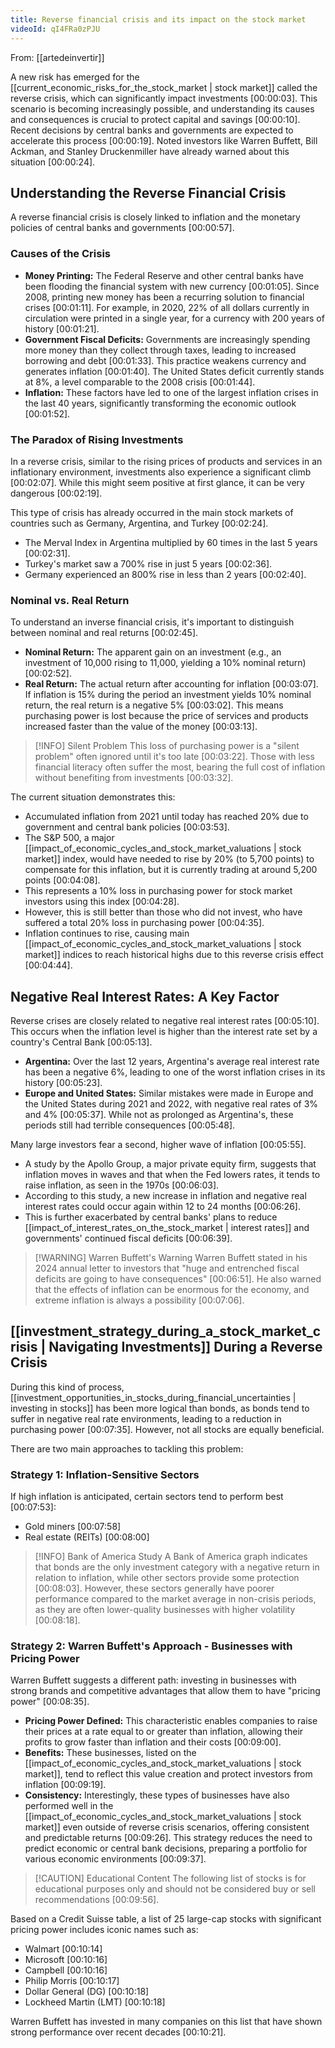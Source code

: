 ```yaml
---
title: Reverse financial crisis and its impact on the stock market
videoId: qI4FRa0zPJU
---
```


From: [[artedeinvertir]] <br/> 

A new risk has emerged for the [[current_economic_risks_for_the_stock_market | stock market]] called the reverse crisis, which can significantly impact investments [00:00:03]. This scenario is becoming increasingly possible, and understanding its causes and consequences is crucial to protect capital and savings [00:00:10]. Recent decisions by central banks and governments are expected to accelerate this process [00:00:19]. Noted investors like Warren Buffett, Bill Ackman, and Stanley Druckenmiller have already warned about this situation [00:00:24].

## Understanding the Reverse Financial Crisis

A reverse financial crisis is closely linked to inflation and the monetary policies of central banks and governments [00:00:57].

### Causes of the Crisis

*   **Money Printing:** The Federal Reserve and other central banks have been flooding the financial system with new currency [00:01:05]. Since 2008, printing new money has been a recurring solution to financial crises [00:01:11]. For example, in 2020, 22% of all dollars currently in circulation were printed in a single year, for a currency with 200 years of history [00:01:21].
*   **Government Fiscal Deficits:** Governments are increasingly spending more money than they collect through taxes, leading to increased borrowing and debt [00:01:33]. This practice weakens currency and generates inflation [00:01:40]. The United States deficit currently stands at 8%, a level comparable to the 2008 crisis [00:01:44].
*   **Inflation:** These factors have led to one of the largest inflation crises in the last 40 years, significantly transforming the economic outlook [00:01:52].

### The Paradox of Rising Investments

In a reverse crisis, similar to the rising prices of products and services in an inflationary environment, investments also experience a significant climb [00:02:07]. While this might seem positive at first glance, it can be very dangerous [00:02:19].

This type of crisis has already occurred in the main stock markets of countries such as Germany, Argentina, and Turkey [00:02:24].
*   The Merval Index in Argentina multiplied by 60 times in the last 5 years [00:02:31].
*   Turkey's market saw a 700% rise in just 5 years [00:02:36].
*   Germany experienced an 800% rise in less than 2 years [00:02:40].

### Nominal vs. Real Return

To understand an inverse financial crisis, it's important to distinguish between nominal and real returns [00:02:45].
*   **Nominal Return:** The apparent gain on an investment (e.g., an investment of 10,000 rising to 11,000, yielding a 10% nominal return) [00:02:52].
*   **Real Return:** The actual return after accounting for inflation [00:03:07]. If inflation is 15% during the period an investment yields 10% nominal return, the real return is a negative 5% [00:03:02]. This means purchasing power is lost because the price of services and products increased faster than the value of the money [00:03:13].

> [!INFO] Silent Problem
> This loss of purchasing power is a "silent problem" often ignored until it's too late [00:03:22]. Those with less financial literacy often suffer the most, bearing the full cost of inflation without benefiting from investments [00:03:32].

The current situation demonstrates this:
*   Accumulated inflation from 2021 until today has reached 20% due to government and central bank policies [00:03:53].
*   The S&P 500, a major [[impact_of_economic_cycles_and_stock_market_valuations | stock market]] index, would have needed to rise by 20% (to 5,700 points) to compensate for this inflation, but it is currently trading at around 5,200 points [00:04:08].
*   This represents a 10% loss in purchasing power for stock market investors using this index [00:04:28].
*   However, this is still better than those who did not invest, who have suffered a total 20% loss in purchasing power [00:04:35].
*   Inflation continues to rise, causing main [[impact_of_economic_cycles_and_stock_market_valuations | stock market]] indices to reach historical highs due to this reverse crisis effect [00:04:44].

## Negative Real Interest Rates: A Key Factor

Reverse crises are closely related to negative real interest rates [00:05:10]. This occurs when the inflation level is higher than the interest rate set by a country's Central Bank [00:05:13].

*   **Argentina:** Over the last 12 years, Argentina's average real interest rate has been a negative 6%, leading to one of the worst inflation crises in its history [00:05:23].
*   **Europe and United States:** Similar mistakes were made in Europe and the United States during 2021 and 2022, with negative real rates of 3% and 4% [00:05:37]. While not as prolonged as Argentina's, these periods still had terrible consequences [00:05:48].

Many large investors fear a second, higher wave of inflation [00:05:55].
*   A study by the Apollo Group, a major private equity firm, suggests that inflation moves in waves and that when the Fed lowers rates, it tends to raise inflation, as seen in the 1970s [00:06:03].
*   According to this study, a new increase in inflation and negative real interest rates could occur again within 12 to 24 months [00:06:26].
*   This is further exacerbated by central banks' plans to reduce [[impact_of_interest_rates_on_the_stock_market | interest rates]] and governments' continued fiscal deficits [00:06:39].

> [!WARNING] Warren Buffett's Warning
> Warren Buffett stated in his 2024 annual letter to investors that "huge and entrenched fiscal deficits are going to have consequences" [00:06:51]. He also warned that the effects of inflation can be enormous for the economy, and extreme inflation is always a possibility [00:07:06].

## [[investment_strategy_during_a_stock_market_crisis | Navigating Investments]] During a Reverse Crisis

During this kind of process, [[investment_opportunities_in_stocks_during_financial_uncertainties | investing in stocks]] has been more logical than bonds, as bonds tend to suffer in negative real rate environments, leading to a reduction in purchasing power [00:07:35]. However, not all stocks are equally beneficial.

There are two main approaches to tackling this problem:

### Strategy 1: Inflation-Sensitive Sectors

If high inflation is anticipated, certain sectors tend to perform best [00:07:53]:
*   Gold miners [00:07:58]
*   Real estate (REITs) [00:08:00]

> [!INFO] Bank of America Study
> A Bank of America graph indicates that bonds are the only investment category with a negative return in relation to inflation, while other sectors provide some protection [00:08:03]. However, these sectors generally have poorer performance compared to the market average in non-crisis periods, as they are often lower-quality businesses with higher volatility [00:08:18].

### Strategy 2: Warren Buffett's Approach - Businesses with Pricing Power

Warren Buffett suggests a different path: investing in businesses with strong brands and competitive advantages that allow them to have "pricing power" [00:08:35].

*   **Pricing Power Defined:** This characteristic enables companies to raise their prices at a rate equal to or greater than inflation, allowing their profits to grow faster than inflation and their costs [00:09:00].
*   **Benefits:** These businesses, listed on the [[impact_of_economic_cycles_and_stock_market_valuations | stock market]], tend to reflect this value creation and protect investors from inflation [00:09:19].
*   **Consistency:** Interestingly, these types of businesses have also performed well in the [[impact_of_economic_cycles_and_stock_market_valuations | stock market]] even outside of reverse crisis scenarios, offering consistent and predictable returns [00:09:26]. This strategy reduces the need to predict economic or central bank decisions, preparing a portfolio for various economic environments [00:09:37].

> [!CAUTION] Educational Content
> The following list of stocks is for educational purposes only and should not be considered buy or sell recommendations [00:09:56].

Based on a Credit Suisse table, a list of 25 large-cap stocks with significant pricing power includes iconic names such as:
*   Walmart [00:10:14]
*   Microsoft [00:10:16]
*   Campbell [00:10:16]
*   Philip Morris [00:10:17]
*   Dollar General (DG) [00:10:18]
*   Lockheed Martin (LMT) [00:10:18]

Warren Buffett has invested in many companies on this list that have shown strong performance over recent decades [00:10:21].